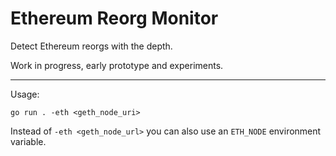 # Ethereum Reorg Monitor

Detect Ethereum reorgs with the depth.

Work in progress, early prototype and experiments.

---

Usage:

```shell
go run . -eth <geth_node_uri>
```

Instead of `-eth <geth_node_url>` you can also use an `ETH_NODE` environment variable.
